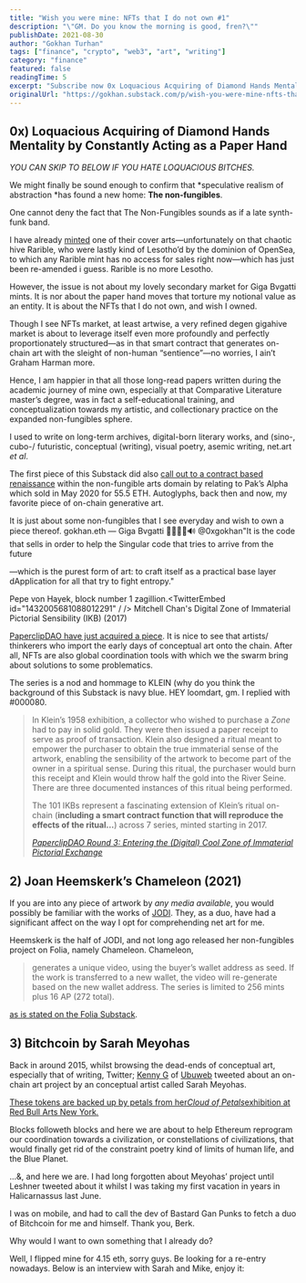```yaml
---
title: "Wish you were mine: NFTs that I do not own #1"
description: "\"GM. Do you know the morning is good, fren?\""
publishDate: 2021-08-30
author: "Gokhan Turhan"
tags: ["finance", "crypto", "web3", "art", "writing"]
category: "finance"
featured: false
readingTime: 5
excerpt: "Subscribe now 0x Loquacious Acquiring of Diamond Hands Mentality by Constantly Acting as a Paper Hand YOU CAN SKIP TO BELOW IF YOU HATE LOQUACIOUS BITCHES. We..."
originalUrl: "https://gokhan.substack.com/p/wish-you-were-mine-nfts-that-i-do-not-own-1"
---
```



## 0x) Loquacious Acquiring of Diamond Hands Mentality by Constantly Acting as a Paper Hand

*YOU CAN SKIP TO BELOW IF YOU HATE LOQUACIOUS BITCHES.*

We might finally be sound enough to confirm that *speculative realism of abstraction *has found a new home: **The non-fungibles**.

One cannot deny the fact that The Non-Fungibles sounds as if a late synth-funk band.

I have already [minted](https://rarible.com/token/0x60f80121c31a0d46b5279700f9df786054aa5ee5:11262?tab=details) one of their cover arts—unfortunately on that chaotic hive Rarible, who were lastly kind of Lesotho’d by the dominion of OpenSea, to which any Rarible mint has no access for sales right now—which has just been re-amended i guess. Rarible is no more Lesotho.

However, the issue is not about my lovely secondary market for Giga Bvgatti mints. It is nor about the paper hand moves that torture my notional value as an entity. It is about the NFTs that I do not own, and wish I owned.

Though I see NFTs market, at least artwise, a very refined degen gigahive market is about to leverage itself even more profoundly and perfectly proportionately structured—as in that smart contract that generates on-chain art with the sleight of non-human “sentience”—no worries, I ain’t Graham Harman more.

Hence, I am happier in that all those long-read papers written during the academic journey of mine own, especially at that Comparative Literature master’s degree, was in fact a self-educational training, and conceptualization towards my artistic, and collectionary practice on the expanded non-fungibles sphere.

I used to write on long-term archives, digital-born literary works, and (sino-, cubo-/ futuristic, conceptual (writing), visual poetry, asemic writing, net.art *et al*.

The first piece of this Substack did also [call out to a contract based renaissance](https://gokhan.substack.com/p/thoughts-on-crypto-conceptualisms) within the non-fungible arts domain by relating to Pak’s Alpha which sold in May 2020 for 55.5 ETH. Autoglyphs, back then and now, my favorite piece of on-chain generative art.

It is just about some non-fungibles that I see everyday and wish to own a piece thereof.
gokhan.eth — Giga Bvgatti 🚀🧬💾🦇🔊 @0xgokhan"It is the code that sells in order to help the Singular code that tries to arrive from the future

—which is the purest form of art: to craft itself as a practical base layer dApplication for all that try to fight entropy."

Pepe von Hayek, block number 1 zagillion.<TwitterEmbed id="1432005681088012291" / /> Mitchell Chan's Digital Zone of Immaterial Pictorial Sensibility (IKB) (2017)

[PaperclipDAO have just acquired a piece](https://clip.mirror.xyz/PDjwdDLcfzWN4IPmS8NgNeMNwlyk016UKT_4Q4LvXw4). It is nice to see that artists/ thinkerers who import the early days of conceptual art onto the chain. After all, NFTs are also global coordination tools with which we the swarm bring about solutions to some problematics.

The series is a nod and hommage to KLEIN (why do you think the background of this Substack is navy blue. HEY loomdart, gm. I replied with #000080.

>
> In Klein’s 1958 exhibition, a collector who wished to purchase a *Zone* had to pay in solid gold. They were then issued a paper receipt to serve as proof of transaction. Klein also designed a ritual meant to empower the purchaser to obtain the true immaterial sense of the artwork, enabling the sensibility of the artwork to become part of the owner in a spiritual sense. During this ritual, the purchaser would burn this receipt and Klein would throw half the gold into the River Seine. There are three documented instances of this ritual being performed.
>
> The 101 IKBs represent a fascinating extension of Klein’s ritual on-chain (**including a smart contract function that will reproduce the effects of the ritual…**) across 7 series, minted starting in 2017.
>
> *[PaperclipDAO Round 3: Entering the (Digital) Cool Zone of Immaterial Pictorial Exchange](https://clip.mirror.xyz/PDjwdDLcfzWN4IPmS8NgNeMNwlyk016UKT_4Q4LvXw4)*[](https://clip.mirror.xyz/PDjwdDLcfzWN4IPmS8NgNeMNwlyk016UKT_4Q4LvXw4)
>

## 2) Joan Heemskerk’s Chameleon (2021)

If you are into any piece of artwork by *any media available*, you would possibly be familiar with the works of [JODI](https://net-art.org/jodi). They, as a duo, have had a significant affect on the way I opt for comprehending net art for me.

Heemskerk is the half of JODI, and not long ago released her non-fungibles project on Folia, namely Chameleon. Chameleon,

>
> generates a unique video, using the buyer’s wallet address as seed. If the work is transferred to a new wallet, the video will re-generate based on the new wallet address. The series is limited to 256 mints plus 16 AP (272 total).
>

[as is stated on the Folia Substack](https://folia.substack.com/p/joan-heemskerk-chameleon).

## 3) Bitchcoin by Sarah Meyohas

Back in around 2015, whilst browsing the dead-ends of conceptual art, especially that of writing, Twitter; [Kenny G](https://www.poetryfoundation.org/poets/kenneth-goldsmith) of [Ubuweb](https://www.ubu.com/) tweeted about an on-chain art project by an conceptual artist called Sarah Meyohas.

[These tokens are backed up by petals from her](https://opensea.io/collection/bitchcoin)*[Cloud of Petals](https://opensea.io/collection/bitchcoin)*[exhibition at Red Bull Arts New York](https://opensea.io/collection/bitchcoin)*[.](https://opensea.io/collection/bitchcoin)*

Blocks followeth blocks and here we are about to help Ethereum reprogram our coordination towards a civilization, or constellations of civilizations, that would finally get rid of the constraint poetry kind of limits of human life, and the Blue Planet.

…&, and here we are. I had long forgotten about Meyohas’ project until Leshner tweeted about it whilst I was taking my first vacation in years in Halicarnassus last June.

I was on mobile, and had to call the dev of Bastard Gan Punks to fetch a duo of Bitchcoin for me and himself. Thank you, Berk.

Why would I want to own something that I already do?

Well, I flipped mine for 4.15 eth, sorry guys. Be looking for a re-entry nowadays. Below is an interview with Sarah and Mike, enjoy it: